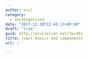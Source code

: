 ```yaml
---
author: arul
category:
  - uncategorized
date: "2017-12-30T12:40:13+00:00"
draft: "true"
guid: http://arulselvan.net/?p=361
title: react basics and components
url: /

---
```


